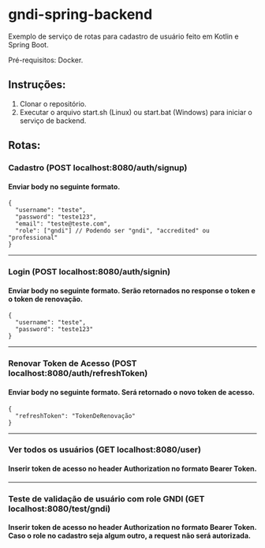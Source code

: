 # gndi-spring-backend

Exemplo de serviço de rotas para cadastro de usuário feito em Kotlin e Spring Boot.

Pré-requisitos: Docker.

## Instruções:

1. Clonar o repositório.
2. Executar o arquivo start.sh (Linux) ou start.bat (Windows) para iniciar o serviço de backend.

## Rotas:
 ### Cadastro (POST localhost:8080/auth/signup)
  #### Enviar body no seguinte formato.
  ```
  {
    "username": "teste",
    "password": "teste123",
    "email": "teste@teste.com",
    "role": ["gndi"] // Podendo ser "gndi", "accredited" ou "professional"
 }
```
---

 ### Login (POST localhost:8080/auth/signin)
  #### Enviar body no seguinte formato. Serão retornados no response o token e o token de renovação.
  ```
  {
    "username": "teste",
    "password": "teste123"
 }
```
---
### Renovar Token de Acesso (POST localhost:8080/auth/refreshToken)
#### Enviar body no seguinte formato. Será retornado o novo token de acesso.
  ```
  {
    "refreshToken": "TokenDeRenovação"
 }
```
---
### Ver todos os usuários (GET localhost:8080/user)
#### Inserir token de acesso no header Authorization no formato Bearer Token.
---
### Teste de validação de usuário com role GNDI (GET localhost:8080/test/gndi)
#### Inserir token de acesso no header Authorization no formato Bearer Token. Caso o role no cadastro seja algum outro, a request não será autorizada.
